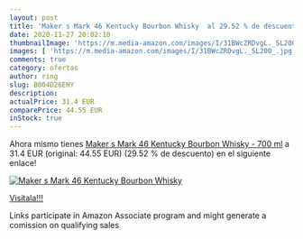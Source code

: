```yaml
---
layout: post
title: 'Maker s Mark 46 Kentucky Bourbon Whisky  al 29.52 % de descuento'
date: 2020-11-27 20:02:18
thumbnailImage: 'https://m.media-amazon.com/images/I/31BWcZRDvgL._SL200_.jpg'
images: [ 'https://m.media-amazon.com/images/I/31BWcZRDvgL._SL200_.jpg' ]
comments: true
category: ofertas
author: ring
slug: B004D26EHY
description:
actualPrice: 31.4 EUR
comparePrice: 44.55 EUR
inStock: true
---
```


Ahora mismo tienes [Maker s Mark 46 Kentucky Bourbon Whisky - 700 ml](https://www.amazon.es/dp/B004D26EHY/?tag=tolees-21) a 31.4 EUR (original: 44.55 EUR) (29.52 %  de descuento) en el siguiente enlace!

[![Maker s Mark 46 Kentucky Bourbon Whisky ](https://m.media-amazon.com/images/I/31BWcZRDvgL._SL200_.jpg)](https://www.amazon.es/dp/B004D26EHY/?tag=tolees-21)

[Visítala!!!](https://www.amazon.es/dp/B004D26EHY/?tag=tolees-21)

Links participate in Amazon Associate program and might generate a comission on qualifying sales
